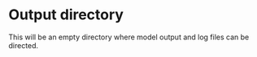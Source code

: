 # Output directory

This will be an empty directory where model output and log files can be directed.

